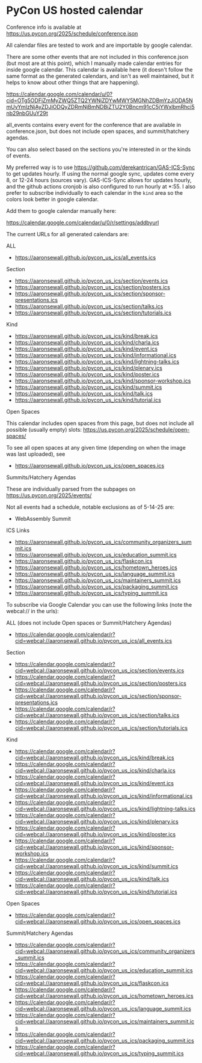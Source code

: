 # PyCon US hosted calendar 

Conference info is available at https://us.pycon.org/2025/schedule/conference.json

All calendar files are tested to work and are importable by google calendar.

There are some other events that are not included in this conference.json (but most are at this 
point), which I manually made calendar entries for inside google calendar. This calendar is 
available here (it doesn't follow the  same format as the generated calendars, and isn't as well 
maintained, but it helps to know about  other things that are happening). 

https://calendar.google.com/calendar/u/0?cid=OTg5ODFiZmMyZWQ5ZTQ2YWNjZDYwMWY5MGNhZDBmYzJiODA5NmUyYmIzNjAyZDJiODQyZDRmNjBmNDBiZTU2Y0Bncm91cC5jYWxlbmRhci5nb29nbGUuY29t

all_events contains every event for the conference that are available in conference.json, but does 
not include open spaces, and summit/hatchery agendas.

You can also select based on the sections you're interested in or the kinds of events.

My preferred way is to use https://github.com/derekantrican/GAS-ICS-Sync to get updates hourly.
If using the normal google sync, updates come every 8, or 12-24 hours (sources vary). GAS-ICS-Sync 
allows for updates hourly, and the github actions cronjob is also configured to run hourly at *:55.
I also prefer to subscribe individually to each calendar in the `kind` area so the colors look 
better in google calendar.

Add them to google calendar manually here:

https://calendar.google.com/calendar/u/0/r/settings/addbyurl

The current URLs for all generated calendars are:

ALL

* https://aaronsewall.github.io/pycon_us_ics/all_events.ics

Section

* https://aaronsewall.github.io/pycon_us_ics/section/events.ics
* https://aaronsewall.github.io/pycon_us_ics/section/posters.ics
* https://aaronsewall.github.io/pycon_us_ics/section/sponsor-presentations.ics
* https://aaronsewall.github.io/pycon_us_ics/section/talks.ics
* https://aaronsewall.github.io/pycon_us_ics/section/tutorials.ics

Kind

* https://aaronsewall.github.io/pycon_us_ics/kind/break.ics
* https://aaronsewall.github.io/pycon_us_ics/kind/charla.ics
* https://aaronsewall.github.io/pycon_us_ics/kind/event.ics
* https://aaronsewall.github.io/pycon_us_ics/kind/informational.ics
* https://aaronsewall.github.io/pycon_us_ics/kind/lightning-talks.ics
* https://aaronsewall.github.io/pycon_us_ics/kind/plenary.ics
* https://aaronsewall.github.io/pycon_us_ics/kind/poster.ics
* https://aaronsewall.github.io/pycon_us_ics/kind/sponsor-workshop.ics
* https://aaronsewall.github.io/pycon_us_ics/kind/summit.ics
* https://aaronsewall.github.io/pycon_us_ics/kind/talk.ics
* https://aaronsewall.github.io/pycon_us_ics/kind/tutorial.ics

Open Spaces

This calendar includes open spaces from this page, but does not include all possible (usually empty)
slots:
https://us.pycon.org/2025/schedule/open-spaces/

To see all open spaces at any given time (depending on when the image was last uploaded), see

* https://aaronsewall.github.io/pycon_us_ics/open_spaces.ics

Summits/Hatchery Agendas

These are individually parsed from the subpages on https://us.pycon.org/2025/events/

Not all events had a schedule, notable exclusions as of 5-14-25 are: 

* WebAssembly Summit

ICS Links

* https://aaronsewall.github.io/pycon_us_ics/community_organizers_summit.ics
* https://aaronsewall.github.io/pycon_us_ics/education_summit.ics
* https://aaronsewall.github.io/pycon_us_ics/flaskcon.ics
* https://aaronsewall.github.io/pycon_us_ics/hometown_heroes.ics
* https://aaronsewall.github.io/pycon_us_ics/language_summit.ics
* https://aaronsewall.github.io/pycon_us_ics/maintainers_summit.ics
* https://aaronsewall.github.io/pycon_us_ics/packaging_summit.ics
* https://aaronsewall.github.io/pycon_us_ics/typing_summit.ics

To subscribe via Google Calendar you can use the following links (note the webcal:// in the urls):

ALL (does not include Open spaces or Summit/Hatchery Agendas)

* https://calendar.google.com/calendar/r?cid=webcal://aaronsewall.github.io/pycon_us_ics/all_events.ics

Section

* https://calendar.google.com/calendar/r?cid=webcal://aaronsewall.github.io/pycon_us_ics/section/events.ics
* https://calendar.google.com/calendar/r?cid=webcal://aaronsewall.github.io/pycon_us_ics/section/posters.ics
* https://calendar.google.com/calendar/r?cid=webcal://aaronsewall.github.io/pycon_us_ics/section/sponsor-presentations.ics
* https://calendar.google.com/calendar/r?cid=webcal://aaronsewall.github.io/pycon_us_ics/section/talks.ics
* https://calendar.google.com/calendar/r?cid=webcal://aaronsewall.github.io/pycon_us_ics/section/tutorials.ics

Kind

* https://calendar.google.com/calendar/r?cid=webcal://aaronsewall.github.io/pycon_us_ics/kind/break.ics
* https://calendar.google.com/calendar/r?cid=webcal://aaronsewall.github.io/pycon_us_ics/kind/charla.ics
* https://calendar.google.com/calendar/r?cid=webcal://aaronsewall.github.io/pycon_us_ics/kind/event.ics
* https://calendar.google.com/calendar/r?cid=webcal://aaronsewall.github.io/pycon_us_ics/kind/informational.ics
* https://calendar.google.com/calendar/r?cid=webcal://aaronsewall.github.io/pycon_us_ics/kind/lightning-talks.ics
* https://calendar.google.com/calendar/r?cid=webcal://aaronsewall.github.io/pycon_us_ics/kind/plenary.ics
* https://calendar.google.com/calendar/r?cid=webcal://aaronsewall.github.io/pycon_us_ics/kind/poster.ics
* https://calendar.google.com/calendar/r?cid=webcal://aaronsewall.github.io/pycon_us_ics/kind/sponsor-workshop.ics
* https://calendar.google.com/calendar/r?cid=webcal://aaronsewall.github.io/pycon_us_ics/kind/summit.ics
* https://calendar.google.com/calendar/r?cid=webcal://aaronsewall.github.io/pycon_us_ics/kind/talk.ics
* https://calendar.google.com/calendar/r?cid=webcal://aaronsewall.github.io/pycon_us_ics/kind/tutorial.ics

Open Spaces

* https://calendar.google.com/calendar/r?cid=webcal://aaronsewall.github.io/pycon_us_ics/open_spaces.ics

Summit/Hatchery Agendas

* https://calendar.google.com/calendar/r?cid=webcal://aaronsewall.github.io/pycon_us_ics/community_organizers_summit.ics
* https://calendar.google.com/calendar/r?cid=webcal://aaronsewall.github.io/pycon_us_ics/education_summit.ics
* https://calendar.google.com/calendar/r?cid=webcal://aaronsewall.github.io/pycon_us_ics/flaskcon.ics
* https://calendar.google.com/calendar/r?cid=webcal://aaronsewall.github.io/pycon_us_ics/hometown_heroes.ics
* https://calendar.google.com/calendar/r?cid=webcal://aaronsewall.github.io/pycon_us_ics/language_summit.ics
* https://calendar.google.com/calendar/r?cid=webcal://aaronsewall.github.io/pycon_us_ics/maintainers_summit.ics
* https://calendar.google.com/calendar/r?cid=webcal://aaronsewall.github.io/pycon_us_ics/packaging_summit.ics
* https://calendar.google.com/calendar/r?cid=webcal://aaronsewall.github.io/pycon_us_ics/typing_summit.ics